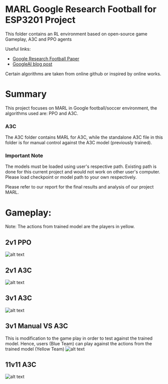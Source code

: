# MARL Google Research Football for ESP3201 Project

This folder contains an RL environment based on open-source game Gameplay, A3C and PPO agents 


Useful links:

* [Google Research Football Paper](https://arxiv.org/abs/1907.11180)
* [GoogleAI blog post](https://ai.googleblog.com/2019/06/introducing-google-research-football.html)



Certain algorithms are taken from online github or inspired by online works.


# Summary
This project focuses on MARL in Google football/soccer environment, the algorithms used are: PPO and A3C.

### A3C

The A3C folder contains MARL for A3C, while the standalone A3C file in this folder is for manual control against the A3C model (previously trained).

### Important Note

The models must be loaded using user's respective path. Existing path is done for this current project  and would not work on other user's computer. Please load checkpoint or model path to your own respectively.

Please refer to our report for the final results and analysis of our project MARL.

# Gameplay:
Note: The actions from trained model are the players in yellow.
## 2v1 PPO
![alt text](/2v1_PPO.gif)
## 2v1 A3C
![alt text](/2v1_A3C.gif)
## 3v1 A3C
![alt text](/3v1_A3C.gif)
## 3v1 Manual VS A3C
This is modification to the game play in order to test against the trained model. Hence, users (Blue Team) can play against the actions from the trained model (Yellow Team)
![alt text](/3v1_manual.gif)
## 11v11 A3C
![alt text](/11v11.gif)


